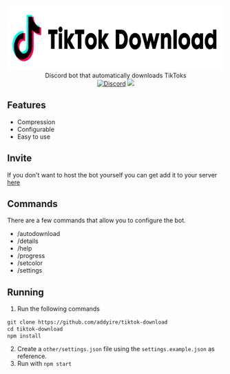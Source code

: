 <div align="center">
    <img src="./other/readme/logo.png" height=150><br>
Discord bot that automatically downloads TikToks<br>
    <a href="https://discord.gg/D7SsERdD4M"><img alt="Discord" src="https://img.shields.io/discord/792286443660771359?logo=discord"></a>
    <a href="https://discord.com/api/oauth2/authorize?client_id=819836629250080779&permissions=59392&scope=applications.commands%20bot"><img src="https://img.shields.io/badge/servers-99%2B-green"></a>



</div>

## Features

- Compression
- Configurable
- Easy to use

## Invite

If you don't want to host the bot yourself you can get add it to your server [here](https://discord.com/api/oauth2/authorize?client_id=819836629250080779&permissions=59392&scope=applications.commands%20bot)

## Commands

There are a few commands that allow you to configure the bot. 

- /autodownload 
- /details
- /help
- /progress
- /setcolor
- /settings
## Running

1. Run the following commands
```
git clone https://github.com/addyire/tiktok-download
cd tiktok-download
npm install
```
2. Create a `other/settings.json` file using the `settings.example.json` as reference.
3. Run with `npm start`